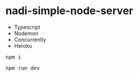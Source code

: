 # nadi-simple-node-server
- Typescript
- Nodemon
- Concurrently
- Heroku

<pre>npm i</pre>

<pre>npm run dev</pre>
